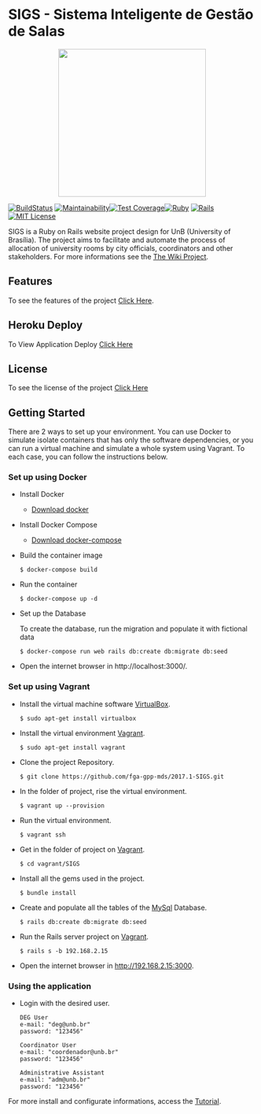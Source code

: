 # SIGS - Sistema Inteligente de Gestão de Salas

<p align="center"><img width="300" src="https://raw.githubusercontent.com/wiki/fga-gpp-mds/2017.1-SIGS/images/logo/cerebro_black.png"></p>

[![BuildStatus](https://travis-ci.org/GCES-2018-2/SIGS-GCES.svg?branch=develop)](https://travis-ci.org/GCES-2018-2/SIGS-GCES)
[![Maintainability](https://api.codeclimate.com/v1/badges/0fbe067cc9bb564ce2bf/maintainability)](https://codeclimate.com/github/GCES-2018-2/SIGS-GCES/maintainability)[![Test Coverage](https://api.codeclimate.com/v1/badges/0fbe067cc9bb564ce2bf/test_coverage)](https://codeclimate.com/github/GCES-2018-2/SIGS-GCES/test_coverage)[![Ruby](https://img.shields.io/badge/ruby-2.3.1-blue.svg)](https://www.ruby-lang.org)
[![Rails](https://img.shields.io/badge/rails-5.0.2-blue.svg)](http://rubyonrails.org/)
[![MIT License](https://img.shields.io/badge/license-MIT%20License-blue.svg)](https://opensource.org/licenses/MIT)

SIGS is a Ruby on Rails website project design for UnB (University of Brasília). The project aims to facilitate and automate the process of allocation of university rooms by city officials, coordinators and other stakeholders. For more informations see the [The Wiki Project](https://github.com/fga-gpp-mds/2017.1-SIGS/wiki).

## Features

To see the features of the project [Click Here](https://github.com/fga-gpp-mds/2017.1-SIGS/releases).

## Heroku Deploy

To View Application Deploy [Click Here](https://sigsunb.herokuapp.com)

## License

To see the license of the project [Click Here](https://github.com/fga-gpp-mds/2017.1-SIGS/blob/master/LICENSE)

## Getting Started

There are 2 ways to set up your environment. You can use Docker to simulate isolate containers that has only the software dependencies, or you can run a virtual machine and simulate a whole system using Vagrant. To each case, you can follow the instructions below.

### Set up using Docker

* Install Docker

  - [Download docker](https://docs.docker.com/engine/installation/)

* Install Docker Compose

  - [Download docker-compose](https://docs.docker.com/compose/install/)

* Build the container image

      $ docker-compose build

* Run the container

      $ docker-compose up -d

* Set up the Database

  To create the database, run the migration and populate it with fictional data

      $ docker-compose run web rails db:create db:migrate db:seed

* Open the internet browser in http://localhost:3000/.


### Set up using Vagrant
* Install the virtual machine software [VirtualBox](https://www.virtualbox.org).

      $ sudo apt-get install virtualbox

* Install the virtual environment [Vagrant](https://www.vagrantup.com).

      $ sudo apt-get install vagrant

* Clone the project Repository.

      $ git clone https://github.com/fga-gpp-mds/2017.1-SIGS.git

* In the folder of project, rise the virtual environment.

      $ vagrant up --provision

* Run the virtual environment.

      $ vagrant ssh

* Get in the folder of project on [Vagrant](https://www.vagrantup.com).

      $ cd vagrant/SIGS

* Install all the gems used in the project.

      $ bundle install

* Create and populate all the tables of the [MySql](https://www.mysql.com) Database.

      $ rails db:create db:migrate db:seed

* Run the Rails server project on [Vagrant](https://www.vagrantup.com).

      $ rails s -b 192.168.2.15

* Open the internet browser in http://192.168.2.15:3000.


### Using the application

* Login with the desired user.

      DEG User
      e-mail: "deg@unb.br"
      password: "123456"

      Coordinator User
      e-mail: "coordenador@unb.br"
      password: "123456"
      
      Administrative Assistant
      e-mail: "adm@unb.br"
      password: "123456"

For more install and configurate informations, access the [Tutorial](https://github.com/fga-gpp-mds/2017.1-SIGS/wiki/Comandos-de-Instala%C3%A7%C3%A3o-do-Ambiente).
